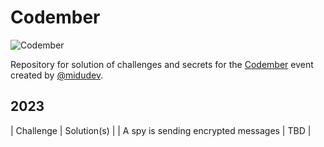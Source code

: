 # Codember

![Codember](./images/codember.webp)

Repository for solution of challenges and secrets for the [Codember](https://codember.dev/) event created by [@midudev](https://github.com/midudev/).

## 2023

| Challenge | Solution(s) |
| A spy is sending encrypted messages | TBD |
